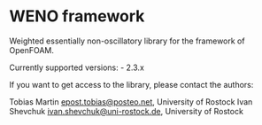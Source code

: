 WENO framework
====================
Weighted essentially non-oscillatory library for the framework of OpenFOAM.

Currently supported versions:
	- 2.3.x
	
If you want to get access to the library, please contact the authors:

Tobias Martin <epost.tobias@posteo.net>, University of Rostock 
Ivan Shevchuk <ivan.shevchuk@uni-rostock.de>, University of Rostock

